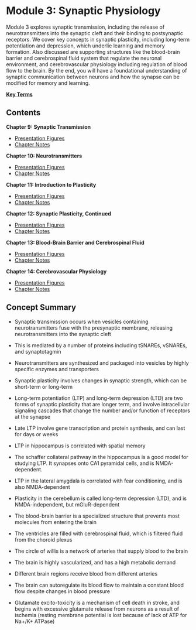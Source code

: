 # Module 3: Synaptic Physiology

Module 3 explores synaptic transmission, including the release of neurotransmitters into the synaptic cleft and their binding to postsynaptic receptors. We cover key concepts in synaptic plasticity, including long-term potentiation and depression, which underlie learning and memory formation. Also discussed are supporting structures like the blood-brain barrier and cerebrospinal fluid system that regulate the neuronal environment, and cerebrovascular physiology including regulation of blood flow to the brain. By the end, you will have a foundational understanding of synaptic communication between neurons and how the synapse can be modified for memory and learning.

[**Key Terms**](3_key_terms.csv)

## Contents

**Chapter 9: Synaptic Transmission** 

- [Presentation Figures](./Chapter_9/Chapter_9_presentation.pdf) 
- [Chapter Notes](./Chapter_9/9_chapter_notes.md) 

**Chapter 10: Neurotransmitters**

- [Presentation Figures](./Chapter_10/Chapter_10_presentation.pdf) 
- [Chapter Notes](./Chapter_10/10_chapter_notes.md) 

**Chapter 11: Introduction to Plasticity** 

- [Presentation Figures](./Chapter_11/Chapter_11_presentation.pdf) 
- [Chapter Notes](./Chapter_11/11_chapter_notes.md) 

**Chapter 12: Synaptic Plasticity, Continued** 

- [Presentation Figures](./Chapter_12/Chapter_12_presentation.pdf) 
- [Chapter Notes](./Chapter_12/12_chapter_notes.md) 

**Chapter 13: Blood-Brain Barrier and Cerebrospinal Fluid** 

- [Presentation Figures](./Chapter_13/Chapter_13_presentation.pdf) 
- [Chapter Notes](./Chapter_13/13_chapter_notes.md) 

**Chapter 14: Cerebrovascular Physiology** 

- [Presentation Figures](./Chapter_14/Chapter_14_presentation.pdf) 
- [Chapter Notes](./Chapter_14/14_chapter_notes.md) 


## Concept Summary

- Synaptic transmission occurs when vesicles containing neurotransmitters fuse with the presynaptic membrane, releasing neurotransmitters into the synaptic cleft

- This is mediated by a number of proteins including tSNAREs, vSNAREs, and synaptotagmin

- Neurotransmitters are synthesized and packaged into vesicles by highly specific enzymes and transporters

- Synaptic plasticity involves changes in synaptic strength, which can be short-term or long-term

- Long-term potentiation (LTP) and long-term depression (LTD) are two forms of synaptic plasticity that are longer term, and involve intracellular signaling cascades that change the number and/or function of receptors at the synapse

- Late LTP involve gene transcription and protein synthesis, and can last for days or weeks

- LTP in hippocampus is correlated with spatial memory

- The schaffer collateral pathway in the hippocampus is a good model for studying LTP. It synapses onto CA1 pyramidal cells, and is NMDA-dependent.

- LTP in the lateral amygdala is correlated with fear conditioning, and is also NMDA-dependent

- Plasticity in the cerebellum is called long-term depression (LTD), and is NMDA-independent, but mGluR-dependent

- The blood-brain barrier is a specialized structure that prevents most molecules from entering the brain

- The ventricles are filled with cerebrospinal fluid, which is filtered fluid from the choroid plexus

- The circle of willis is a network of arteries that supply blood to the brain

- The brain is highly vascularized, and has a high metabolic demand

- Different brain regions receive blood from different arteries

- The brain can autoregulate its blood flow to maintain a constant blood flow despite changes in blood pressure

- Glutamate excito-toxicity is a mechanism of cell death in stroke, and begins with excessive glutamate release from neurons as a result of ischemia (resting membrane potential is lost because of lack of ATP for Na+/K+ ATPase)